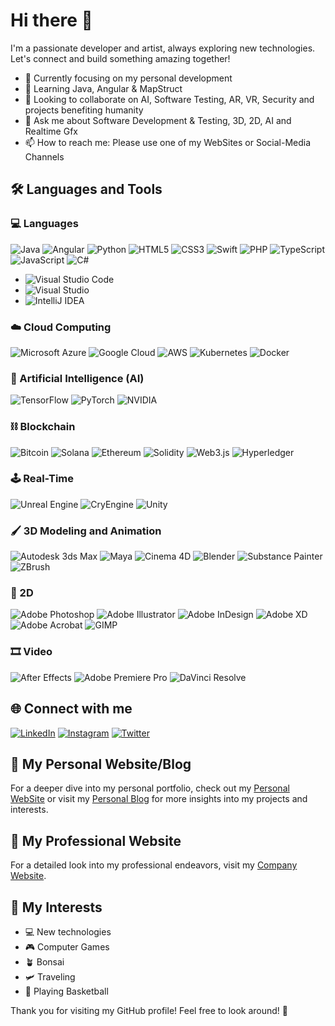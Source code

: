 # Hi there 👋

I'm a passionate developer and artist, always exploring new technologies. Let's connect and build something amazing together!

- 🔭 Currently focusing on my personal development
- 🌱 Learning Java, Angular & MapStruct
- 🤝 Looking to collaborate on AI, Software Testing, AR, VR, Security and projects benefiting humanity
- 💬 Ask me about Software Development & Testing, 3D, 2D, AI and Realtime Gfx
- 📫 How to reach me: Please use one of my WebSites or Social-Media Channels

## 🛠️ Languages and Tools

### 💻 Languages 
![Java](https://img.shields.io/badge/Java-%23ED8B00.svg?style=flat-square&logo=java&logoColor=white)
![Angular](https://img.shields.io/badge/Angular-%23DD0031.svg?style=flat-square&logo=angular&logoColor=white)
![Python](https://img.shields.io/badge/Python-%3776AB.svg?style=flat-square&logo=python&logoColor=white)
![HTML5](https://img.shields.io/badge/HTML5-E34F26.svg?style=flat-square&logo=html5&logoColor=white)
![CSS3](https://img.shields.io/badge/CSS3-1572B6.svg?style=flat-square&logo=css3&logoColor=white)
![Swift](https://img.shields.io/badge/Swift-FA7343.svg?style=flat-square&logo=swift&logoColor=white)
![PHP](https://img.shields.io/badge/PHP-777BB4.svg?style=flat-square&logo=php&logoColor=white)
![TypeScript](https://img.shields.io/badge/TypeScript-3178C6.svg?style=flat-square&logo=typescript&logoColor=white)
![JavaScript](https://img.shields.io/badge/JavaScript-F7DF1E.svg?style=flat-square&logo=javascript&logoColor=black)
![C#](https://img.shields.io/badge/C%23-239120.svg?style=flat-square&logo=c-sharp&logoColor=white)

- ![Visual Studio Code](https://img.shields.io/badge/Visual_Studio_Code-007ACC.svg?style=flat-square&logo=visual-studio-code&logoColor=white)
- ![Visual Studio](https://img.shields.io/badge/Visual_Studio-5C2D91.svg?style=flat-square&logo=visual-studio&logoColor=white)
- ![IntelliJ IDEA](https://img.shields.io/badge/IntelliJ_IDEA-000000.svg?style=flat-square&logo=intellij-idea&logoColor=white)

### ☁️ Cloud Computing
![Microsoft Azure](https://img.shields.io/badge/Microsoft_Azure-0089D6.svg?style=flat-square&logo=microsoft-azure&logoColor=white)
![Google Cloud](https://img.shields.io/badge/Google_Cloud-4285F4.svg?style=flat-square&logo=google-cloud&logoColor=white)
![AWS](https://img.shields.io/badge/AWS-232F3E.svg?style=flat-square&logo=amazon-aws&logoColor=white)
![Kubernetes](https://img.shields.io/badge/Kubernetes-326CE5.svg?style=flat-square&logo=kubernetes&logoColor=white)
![Docker](https://img.shields.io/badge/Docker-2496ED.svg?style=flat-square&logo=docker&logoColor=white)

### 🤖 Artificial Intelligence (AI)
![TensorFlow](https://img.shields.io/badge/TensorFlow-FF6F00.svg?style=flat-square&logo=tensorflow&logoColor=white)
![PyTorch](https://img.shields.io/badge/PyTorch-EE4C2C.svg?style=flat-square&logo=pytorch&logoColor=white)
![NVIDIA](https://img.shields.io/badge/NVIDIA-%2376B900.svg?style=flat-square&logo=nvidia&logoColor=white)

### ⛓ Blockchain
![Bitcoin](https://img.shields.io/badge/Bitcoin-F7931A.svg?style=flat-square&logo=bitcoin&logoColor=white)
![Solana](https://img.shields.io/badge/Solana-00FFA3.svg?style=flat-square&logo=solana&logoColor=white)
![Ethereum](https://img.shields.io/badge/Ethereum-3C3C3D.svg?style=flat-square&logo=ethereum&logoColor=white)
![Solidity](https://img.shields.io/badge/Solidity-363636.svg?style=flat-square&logo=solidity&logoColor=white)
![Web3.js](https://img.shields.io/badge/Web3.js-F16822.svg?style=flat-square&logo=web3.js&logoColor=white)
![Hyperledger](https://img.shields.io/badge/Hyperledger-2F3134.svg?style=flat-square&logo=hyperledger&logoColor=white)

### 🕹 Real-Time
![Unreal Engine](https://img.shields.io/badge/Unreal_Engine-313131.svg?style=flat-square&logo=unreal-engine&logoColor=white)
![CryEngine](https://img.shields.io/badge/CryEngine-000000.svg?style=flat-square&logo=cryengine&logoColor=white)
![Unity](https://img.shields.io/badge/Unity-000000.svg?style=flat-square&logo=unity&logoColor=white)

### 🖌 3D Modeling and Animation
![Autodesk 3ds Max](https://img.shields.io/badge/Autodesk_3ds_Max-0696D7.svg?style=flat-square&logo=autodesk&logoColor=white)
![Maya](https://img.shields.io/badge/Maya-0696D7.svg?style=flat-square&logo=autodesk&logoColor=white)
![Cinema 4D](https://img.shields.io/badge/Cinema_4D-011A6A.svg?style=flat-square&logo=maxon&logoColor=white)
![Blender](https://img.shields.io/badge/Blender-F5792A.svg?style=flat-square&logo=blender&logoColor=white)
![Substance Painter](https://img.shields.io/badge/Substance_Painter-FF5800.svg?style=flat-square&logo=adobe&logoColor=white)
![ZBrush](https://img.shields.io/badge/ZBrush-549FDE.svg?style=flat-square&logo=pixologic&logoColor=white)

### 🎨 2D
![Adobe Photoshop](https://img.shields.io/badge/Adobe_Photoshop-31A8FF.svg?style=flat-square&logo=adobe-photoshop&logoColor=white)
![Adobe Illustrator](https://img.shields.io/badge/Adobe_Illustrator-FF9A00.svg?style=flat-square&logo=adobe-illustrator&logoColor=white)
![Adobe InDesign](https://img.shields.io/badge/Adobe_InDesign-F76923.svg?style=flat-square&logo=adobe-indesign&logoColor=white)
![Adobe XD](https://img.shields.io/badge/Adobe_XD-FF61F6.svg?style=flat-square&logo=adobe-xd&logoColor=white)
![Adobe Acrobat](https://img.shields.io/badge/Adobe_Acrobat-EC1C24.svg?style=flat-square&logo=adobe-acrobat&logoColor=white)
![GIMP](https://img.shields.io/badge/GIMP-5C5543.svg?style=flat-square&logo=gimp&logoColor=white)

### 🎞 Video
![After Effects](https://img.shields.io/badge/After_Effects-9999FF.svg?style=flat-square&logo=adobe-after-effects&logoColor=white)
![Adobe Premiere Pro](https://img.shields.io/badge/Adobe_Premiere_Pro-9999FF.svg?style=flat-square&logo=adobe-premiere-pro&logoColor=white)
![DaVinci Resolve](https://img.shields.io/badge/DaVinci_Resolve-9999FF.svg?style=flat-square&logo=davinci-resolve&logoColor=white)


## 🌐 Connect with me

<p align="left">
  <a href="https://de.linkedin.com/in/coezbay" target="_blank" rel="noopener noreferrer"><img src="https://img.shields.io/badge/LinkedIn-Cagatay_Oezbay-blue?style=flat-square&logo=linkedin" alt="LinkedIn"></a>
  <a href="https://www.instagram.com/coezbay/" target="_blank" rel="noopener noreferrer"><img src="https://img.shields.io/badge/Instagram-coezbay-purple?style=flat-square&logo=instagram" alt="Instagram"></a>
  <a href="https://twitter.com/CagatayOe" target="_blank" rel="noopener noreferrer"><img src="https://img.shields.io/badge/Twitter-CagatayOe-blue?style=flat-square&logo=twitter" alt="Twitter"></a>
</p>

## 📝 My Personal Website/Blog

For a deeper dive into my personal portfolio, check out my [Personal WebSite](https://cagatayoezbay.com)
or visit my [Personal Blog](https://ceosbay.com) for more insights into my projects and interests.

## 💼 My Professional Website

For a detailed look into my professional endeavors, visit my [Company Website](https://coezbay.com).

## 🚀 My Interests

- 💻 New technologies
- 🎮 Computer Games
- 🪴 Bonsai
- 🛩️ Traveling
- 🏀 Playing Basketball

Thank you for visiting my GitHub profile! Feel free to look around! 🖖
